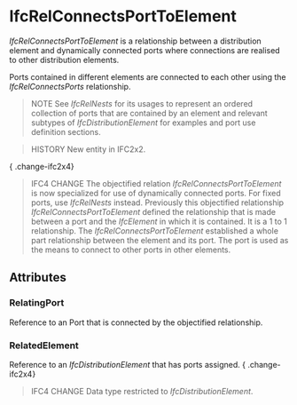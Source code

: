 # IfcRelConnectsPortToElement

_IfcRelConnectsPortToElement_ is a relationship between a distribution element and dynamically connected ports where connections are realised to other distribution elements.

Ports contained in different elements are connected to each other using the _IfcRelConnectsPorts_ relationship.

> NOTE  See _IfcRelNests_ for its usages to represent an ordered collection of ports that are contained by an element and relevant subtypes of _IfcDistributionElement_ for examples and port use definition sections.

> HISTORY  New entity in IFC2x2.

{ .change-ifc2x4}
> IFC4 CHANGE  The objectified relation _IfcRelConnectsPortToElement_ is now specialized for use of dynamically connected ports. For fixed ports, use _IfcRelNests_ instead. Previously this objectified relationship _IfcRelConnectsPortToElement_ defined the relationship that is made between a port and the _IfcElement_ in which it is contained. It is a 1 to 1 relationship. The _IfcRelConnectsPortToElement_ established a whole part relationship between the element and its port. The port is used as the means to connect to other ports in other elements.

## Attributes

### RelatingPort
Reference to an Port that is connected by the objectified relationship.

### RelatedElement
Reference to an _IfcDistributionElement_ that has ports assigned.
{ .change-ifc2x4}
> IFC4 CHANGE Data type restricted to _IfcDistributionElement_.
